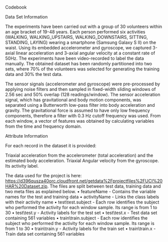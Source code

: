 Codebook

Data Set Information

The experiments have been carried out with a group of 30 volunteers within an age bracket of 19-48 years. Each person performed six activities (WALKING, WALKING_UPSTAIRS, WALKING_DOWNSTAIRS, SITTING, STANDING, LAYING) wearing a smartphone (Samsung Galaxy S II) on the waist. Using its embedded accelerometer and gyroscope, we captured 3-axial linear acceleration and 3-axial angular velocity at a constant rate of 50Hz. The experiments have been video-recorded to label the data manually. The obtained dataset has been randomly partitioned into two sets, where 70% of the volunteers was selected for generating the training data and 30% the test data.

The sensor signals (accelerometer and gyroscope) were pre-processed by applying noise filters and then sampled in fixed-width sliding windows of 2.56 sec and 50% overlap (128 readings/window). The sensor acceleration signal, which has gravitational and body motion components, was separated using a Butterworth low-pass filter into body acceleration and gravity. The gravitational force is assumed to have only low frequency components, therefore a filter with 0.3 Hz cutoff frequency was used. From each window, a vector of features was obtained by calculating variables from the time and frequency domain.

Attribute Information

For each record in the dataset it is provided:

Triaxial acceleration from the accelerometer (total acceleration) and the estimated body acceleration.
Triaxial Angular velocity from the gyroscope.
Its activity label.


The data used for the project is here:
https://d396qusza40orc.cloudfront.net/getdata%2Fprojectfiles%2FUCI%20HAR%20Dataset.zip.
The files are split between test data, training data and two meta files as explained below.
•	featureName - Contains the variable names for the test and training data
•	activityName - Links the class labels with their activity name
•	test\test.subject - Each row identifies the subject who performed the activity for each window sample. Its range is from 1 to 30
•	test\test.y - Activity labels for the test set
•	test\test.x - Test data set containing 561 variables
•	train\train.subject - Each row identifies the subject who performed the activity for each window sample. Its range is from 1 to 30
•	train\train.y - Activity labels for the train set
•	train\train.x - Train data set containing 561 variables
